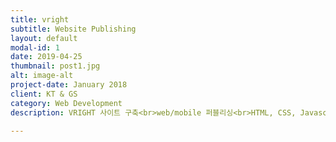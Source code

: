 ```yaml
---
title: vright
subtitle: Website Publishing
layout: default
modal-id: 1
date: 2019-04-25
thumbnail: post1.jpg
alt: image-alt
project-date: January 2018
client: KT & GS
category: Web Development
description: VRIGHT 사이트 구축<br>web/mobile 퍼블리싱<br>HTML, CSS, Javascript

---
```


